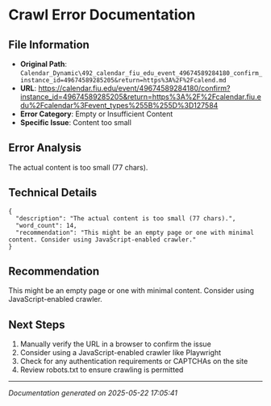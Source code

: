 # Crawl Error Documentation

## File Information
- **Original Path**: `Calendar_Dynamic\492_calendar_fiu_edu_event_49674589284180_confirm_instance_id=49674589285205&return=https%3A%2F%2Fcalend.md`
- **URL**: https://calendar.fiu.edu/event/49674589284180/confirm?instance_id=49674589285205&return=https%3A%2F%2Fcalendar.fiu.edu%2Fcalendar%3Fevent_types%255B%255D%3D127584
- **Error Category**: Empty or Insufficient Content
- **Specific Issue**: Content too small

## Error Analysis
The actual content is too small (77 chars).

## Technical Details
```
{
  "description": "The actual content is too small (77 chars).",
  "word_count": 14,
  "recommendation": "This might be an empty page or one with minimal content. Consider using JavaScript-enabled crawler."
}
```

## Recommendation
This might be an empty page or one with minimal content. Consider using JavaScript-enabled crawler.

## Next Steps
1. Manually verify the URL in a browser to confirm the issue
2. Consider using a JavaScript-enabled crawler like Playwright
3. Check for any authentication requirements or CAPTCHAs on the site
4. Review robots.txt to ensure crawling is permitted

---
*Documentation generated on 2025-05-22 17:05:41*
